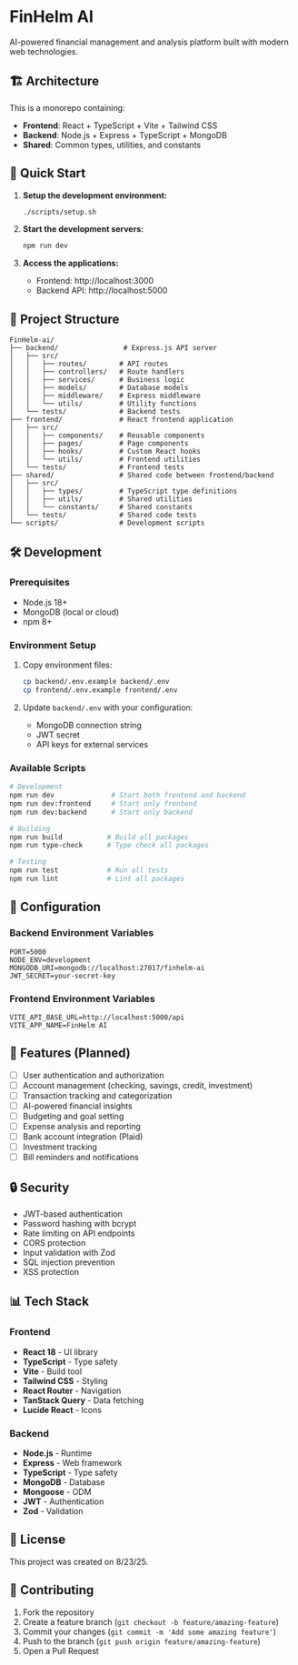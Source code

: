 # FinHelm AI

AI-powered financial management and analysis platform built with modern web technologies.

## 🏗️ Architecture

This is a monorepo containing:

- **Frontend**: React + TypeScript + Vite + Tailwind CSS
- **Backend**: Node.js + Express + TypeScript + MongoDB
- **Shared**: Common types, utilities, and constants

## 🚀 Quick Start

1. **Setup the development environment:**
   ```bash
   ./scripts/setup.sh
   ```

2. **Start the development servers:**
   ```bash
   npm run dev
   ```

3. **Access the applications:**
   - Frontend: http://localhost:3000
   - Backend API: http://localhost:5000

## 📁 Project Structure

```
FinHelm-ai/
├── backend/                # Express.js API server
│   ├── src/
│   │   ├── routes/        # API routes
│   │   ├── controllers/   # Route handlers
│   │   ├── services/      # Business logic
│   │   ├── models/        # Database models
│   │   ├── middleware/    # Express middleware
│   │   └── utils/         # Utility functions
│   └── tests/             # Backend tests
├── frontend/              # React frontend application
│   ├── src/
│   │   ├── components/    # Reusable components
│   │   ├── pages/         # Page components
│   │   ├── hooks/         # Custom React hooks
│   │   └── utils/         # Frontend utilities
│   └── tests/             # Frontend tests
├── shared/                # Shared code between frontend/backend
│   ├── src/
│   │   ├── types/         # TypeScript type definitions
│   │   ├── utils/         # Shared utilities
│   │   └── constants/     # Shared constants
│   └── tests/             # Shared code tests
└── scripts/               # Development scripts
```

## 🛠️ Development

### Prerequisites

- Node.js 18+
- MongoDB (local or cloud)
- npm 8+

### Environment Setup

1. Copy environment files:
   ```bash
   cp backend/.env.example backend/.env
   cp frontend/.env.example frontend/.env
   ```

2. Update `backend/.env` with your configuration:
   - MongoDB connection string
   - JWT secret
   - API keys for external services

### Available Scripts

```bash
# Development
npm run dev              # Start both frontend and backend
npm run dev:frontend     # Start only frontend
npm run dev:backend      # Start only backend

# Building
npm run build           # Build all packages
npm run type-check      # Type check all packages

# Testing
npm run test            # Run all tests
npm run lint            # Lint all packages
```

## 🔧 Configuration

### Backend Environment Variables

```env
PORT=5000
NODE_ENV=development
MONGODB_URI=mongodb://localhost:27017/finhelm-ai
JWT_SECRET=your-secret-key
```

### Frontend Environment Variables

```env
VITE_API_BASE_URL=http://localhost:5000/api
VITE_APP_NAME=FinHelm AI
```

## 🎯 Features (Planned)

- [ ] User authentication and authorization
- [ ] Account management (checking, savings, credit, investment)
- [ ] Transaction tracking and categorization
- [ ] AI-powered financial insights
- [ ] Budgeting and goal setting
- [ ] Expense analysis and reporting
- [ ] Bank account integration (Plaid)
- [ ] Investment tracking
- [ ] Bill reminders and notifications

## 🔒 Security

- JWT-based authentication
- Password hashing with bcrypt
- Rate limiting on API endpoints
- CORS protection
- Input validation with Zod
- SQL injection prevention
- XSS protection

## 📊 Tech Stack

### Frontend
- **React 18** - UI library
- **TypeScript** - Type safety
- **Vite** - Build tool
- **Tailwind CSS** - Styling
- **React Router** - Navigation
- **TanStack Query** - Data fetching
- **Lucide React** - Icons

### Backend
- **Node.js** - Runtime
- **Express** - Web framework
- **TypeScript** - Type safety
- **MongoDB** - Database
- **Mongoose** - ODM
- **JWT** - Authentication
- **Zod** - Validation

## 📝 License

This project was created on 8/23/25.

## 🤝 Contributing

1. Fork the repository
2. Create a feature branch (`git checkout -b feature/amazing-feature`)
3. Commit your changes (`git commit -m 'Add some amazing feature'`)
4. Push to the branch (`git push origin feature/amazing-feature`)
5. Open a Pull Request
